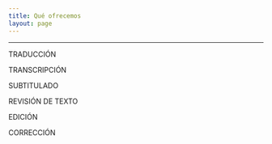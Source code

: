 ```yaml
---
title: Qué ofrecemos
layout: page
---
```


---

TRADUCCIÓN

TRANSCRIPCIÓN

SUBTITULADO

REVISIÓN DE TEXTO

EDICIÓN

CORRECCIÓN